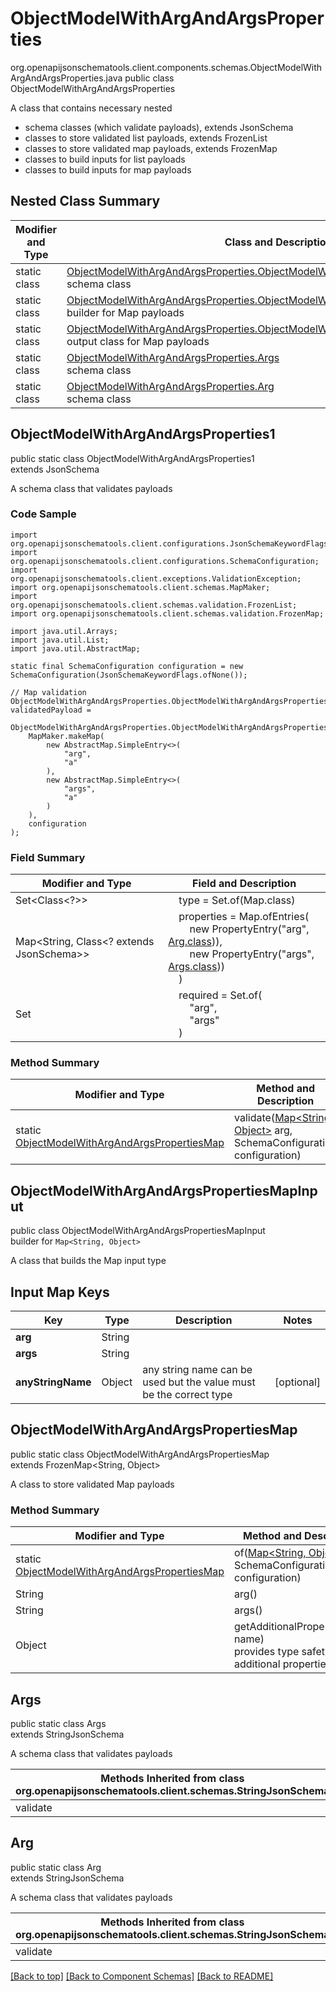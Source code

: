 # ObjectModelWithArgAndArgsProperties
org.openapijsonschematools.client.components.schemas.ObjectModelWithArgAndArgsProperties.java
public class ObjectModelWithArgAndArgsProperties

A class that contains necessary nested
- schema classes (which validate payloads), extends JsonSchema
- classes to store validated list payloads, extends FrozenList
- classes to store validated map payloads, extends FrozenMap
- classes to build inputs for list payloads
- classes to build inputs for map payloads

## Nested Class Summary
| Modifier and Type | Class and Description |
| ----------------- | ---------------------- |
| static class | [ObjectModelWithArgAndArgsProperties.ObjectModelWithArgAndArgsProperties1](#objectmodelwithargandargsproperties1)<br> schema class |
| static class | [ObjectModelWithArgAndArgsProperties.ObjectModelWithArgAndArgsPropertiesMapInput](#objectmodelwithargandargspropertiesmapinput)<br> builder for Map payloads |
| static class | [ObjectModelWithArgAndArgsProperties.ObjectModelWithArgAndArgsPropertiesMap](#objectmodelwithargandargspropertiesmap)<br> output class for Map payloads |
| static class | [ObjectModelWithArgAndArgsProperties.Args](#args)<br> schema class |
| static class | [ObjectModelWithArgAndArgsProperties.Arg](#arg)<br> schema class |

## ObjectModelWithArgAndArgsProperties1
public static class ObjectModelWithArgAndArgsProperties1<br>
extends JsonSchema

A schema class that validates payloads

### Code Sample
```
import org.openapijsonschematools.client.configurations.JsonSchemaKeywordFlags;
import org.openapijsonschematools.client.configurations.SchemaConfiguration;
import org.openapijsonschematools.client.exceptions.ValidationException;
import org.openapijsonschematools.client.schemas.MapMaker;
import org.openapijsonschematools.client.schemas.validation.FrozenList;
import org.openapijsonschematools.client.schemas.validation.FrozenMap;

import java.util.Arrays;
import java.util.List;
import java.util.AbstractMap;

static final SchemaConfiguration configuration = new SchemaConfiguration(JsonSchemaKeywordFlags.ofNone());

// Map validation
ObjectModelWithArgAndArgsProperties.ObjectModelWithArgAndArgsPropertiesMap validatedPayload =
    ObjectModelWithArgAndArgsProperties.ObjectModelWithArgAndArgsProperties1.validate(
    MapMaker.makeMap(
        new AbstractMap.SimpleEntry<>(
            "arg",
            "a"
        ),
        new AbstractMap.SimpleEntry<>(
            "args",
            "a"
        )
    ),
    configuration
);
```

### Field Summary
| Modifier and Type | Field and Description |
| ----------------- | ---------------------- |
| Set<Class<?>> | &nbsp;&nbsp;&nbsp;&nbsp;type = Set.of(Map.class)<br/> |
| Map<String, Class<? extends JsonSchema>> | &nbsp;&nbsp;&nbsp;&nbsp;properties = Map.ofEntries(<br>&nbsp;&nbsp;&nbsp;&nbsp;&nbsp;&nbsp;&nbsp;&nbsp;new PropertyEntry("arg", [Arg.class](#arg))),<br>&nbsp;&nbsp;&nbsp;&nbsp;&nbsp;&nbsp;&nbsp;&nbsp;new PropertyEntry("args", [Args.class](#args)))<br>&nbsp;&nbsp;&nbsp;&nbsp;)<br> |
| Set<String> | &nbsp;&nbsp;&nbsp;&nbsp;required = Set.of(<br>&nbsp;&nbsp;&nbsp;&nbsp;&nbsp;&nbsp;&nbsp;&nbsp;"arg",<br>&nbsp;&nbsp;&nbsp;&nbsp;&nbsp;&nbsp;&nbsp;&nbsp;"args"<br>&nbsp;&nbsp;&nbsp;&nbsp;)<br> |

### Method Summary
| Modifier and Type | Method and Description |
| ----------------- | ---------------------- |
| static [ObjectModelWithArgAndArgsPropertiesMap](#objectmodelwithargandargspropertiesmap) | validate([Map<String, Object>](#objectmodelwithargandargspropertiesmapinput) arg, SchemaConfiguration configuration) |

## ObjectModelWithArgAndArgsPropertiesMapInput
public class ObjectModelWithArgAndArgsPropertiesMapInput<br>
builder for `Map<String, Object>`

A class that builds the Map input type

## Input Map Keys
| Key | Type |  Description | Notes |
| --- | ---- | ------------ | ----- |
| **arg** | String |  | |
| **args** | String |  | |
| **anyStringName** | Object | any string name can be used but the value must be the correct type | [optional] |

## ObjectModelWithArgAndArgsPropertiesMap
public static class ObjectModelWithArgAndArgsPropertiesMap<br>
extends FrozenMap<String, Object>

A class to store validated Map payloads

### Method Summary
| Modifier and Type | Method and Description |
| ----------------- | ---------------------- |
| static [ObjectModelWithArgAndArgsPropertiesMap](#objectmodelwithargandargspropertiesmap) | of([Map<String, Object>](#objectmodelwithargandargspropertiesmapinput) arg, SchemaConfiguration configuration) |
| String | arg()<br> |
| String | args()<br> |
| Object | getAdditionalProperty(String name)<br>provides type safety for additional properties |

## Args
public static class Args<br>
extends StringJsonSchema

A schema class that validates payloads

| Methods Inherited from class org.openapijsonschematools.client.schemas.StringJsonSchema |
| ------------------------------------------------------------------ |
| validate                                                           |

## Arg
public static class Arg<br>
extends StringJsonSchema

A schema class that validates payloads

| Methods Inherited from class org.openapijsonschematools.client.schemas.StringJsonSchema |
| ------------------------------------------------------------------ |
| validate                                                           |

[[Back to top]](#top) [[Back to Component Schemas]](../../../README.md#Component-Schemas) [[Back to README]](../../../README.md)
